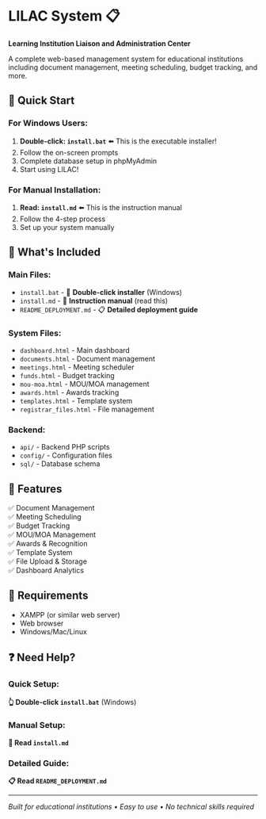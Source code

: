 # LILAC System 📋

**Learning Institution Liaison and Administration Center**

A complete web-based management system for educational institutions including document management, meeting scheduling, budget tracking, and more.

## 🚀 Quick Start

### For Windows Users:
1. **Double-click: `install.bat`** ⬅️ This is the executable installer!
2. Follow the on-screen prompts
3. Complete database setup in phpMyAdmin
4. Start using LILAC!

### For Manual Installation:
1. **Read: `install.md`** ⬅️ This is the instruction manual
2. Follow the 4-step process
3. Set up your system manually

## 📁 What's Included

### Main Files:
- `install.bat` - 🔄 **Double-click installer** (Windows)
- `install.md` - 📖 **Instruction manual** (read this)
- `README_DEPLOYMENT.md` - 📋 **Detailed deployment guide**

### System Files:
- `dashboard.html` - Main dashboard
- `documents.html` - Document management
- `meetings.html` - Meeting scheduler  
- `funds.html` - Budget tracking
- `mou-moa.html` - MOU/MOA management
- `awards.html` - Awards tracking
- `templates.html` - Template system
- `registrar_files.html` - File management

### Backend:
- `api/` - Backend PHP scripts
- `config/` - Configuration files
- `sql/` - Database schema

## 🎯 Features
✅ Document Management  
✅ Meeting Scheduling  
✅ Budget Tracking  
✅ MOU/MOA Management  
✅ Awards & Recognition  
✅ Template System  
✅ File Upload & Storage  
✅ Dashboard Analytics  

## 🔧 Requirements
- XAMPP (or similar web server)
- Web browser
- Windows/Mac/Linux

## ❓ Need Help?

### Quick Setup:
**👆 Double-click `install.bat`** (Windows)

### Manual Setup:
**📖 Read `install.md`**

### Detailed Guide:
**📋 Read `README_DEPLOYMENT.md`**

---
*Built for educational institutions • Easy to use • No technical skills required* 